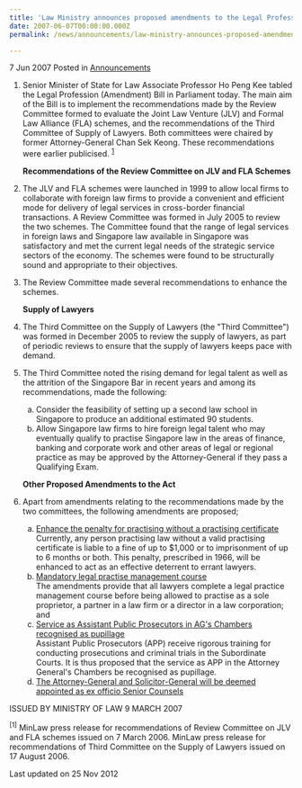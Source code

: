```yaml
---
title: 'Law Ministry announces proposed amendments to the Legal Profession Act'
date: 2007-06-07T00:00:00.000Z
permalink: /news/announcements/law-ministry-announces-proposed-amendments-to-the-legal-profession-act

---
```



7 Jun 2007 Posted in [Announcements](/news/announcements)


1. Senior Minister of State for Law Associate Professor Ho Peng Kee tabled the Legal Profession (Amendment) Bill in Parliament today. The main aim of the Bill is to implement the recommendations made by the Review Committee formed to evaluate the Joint Law Venture (JLV) and Formal Law Alliance (FLA) schemes, and the recommendations of the Third Committee of Supply of Lawyers. Both committees were chaired by former Attorney-General Chan Sek Keong. These recommendations were earlier publicised. <sup><a href="#ml">1</a></sup> 
   
   **Recommendations of the Review Committee on JLV and FLA Schemes**

2. The JLV and FLA schemes were launched in 1999 to allow local firms to collaborate with foreign law firms to provide a convenient and efficient mode for delivery of legal services in cross-border financial transactions. A Review Committee was formed in July 2005 to review the two schemes. The Committee found that the range of legal services in foreign laws and Singapore law available in Singapore was satisfactory and met the current legal needs of the strategic service sectors of the economy. The schemes were found to be structurally sound and appropriate to their objectives.

3. The Review Committee made several recommendations to enhance the schemes.
   
   **Supply of Lawyers**

4. The Third Committee on the Supply of Lawyers (the "Third Committee") was formed in December 2005 to review the supply of lawyers, as part of periodic reviews to ensure that the supply of lawyers keeps pace with demand. 

5. The Third Committee noted the rising demand for legal talent as well as the attrition of the Singapore Bar in recent years and among its recommendations, made the following: 
   <ol style="list-style-type: lower-alpha">
   <li>Consider the feasibility of setting up a second law school in Singapore to produce an additional estimated 90 students. </li>
   <li> Allow Singapore law firms to hire foreign legal talent who may eventually qualify to practise Singapore law in the areas of finance, banking and corporate work and other areas of legal or regional practice as may be approved by the Attorney-General if they pass a Qualifying Exam.
   </li>
   </ol>
   
   **Other Proposed Amendments to the Act**

6. Apart from amendments relating to the recommendations made by the two committees, the following amendments are proposed;
   <ol style="list-style-type: lower-alpha">
   <li><u>Enhance the penalty for practising without a practising certificate</u>
   <br>
   Currently, any person practising law without a valid practising certificate is liable to a fine of up to $1,000 or to imprisonment of up to 6 months or both. This penalty, prescribed in 1966, will be enhanced to act as an effective deterrent to errant lawyers.
   </li>
   
   <li><u>Mandatory legal practise management course</u>
   <br>
   The amendments provide that all lawyers complete a legal practice management course before being allowed to practise as a sole proprietor, a partner in a law firm or a director in a law corporation; and
   </li>
   
   <li><u>Service as Assistant Public Prosecutors in AG's Chambers recognised as pupillage</u>
   <br>
   Assistant Public Prosecutors (APP) receive rigorous training for conducting prosecutions and criminal trials in the Subordinate Courts. It is thus proposed that the service as APP in the Attorney General's Chambers be recognised as pupillage.
   </li>
   
   <li><u>The Attorney-General and Solicitor-General will be deemed appointed as ex officio Senior Counsels </u></li>
   
   </ol>
   
   
ISSUED BY MINISTRY OF LAW
9 MARCH 2007
   
<p id="ml"><sup>[1]</sup> MinLaw press release for recommendations of Review Committee on JLV and FLA schemes issued on 7 March 2006. MinLaw press release for recommendations of Third Committee on the Supply of Lawyers issued on 17 August 2006.  </p>




<p class="right-side-updated">Last updated on 25 Nov 2012</p> 
